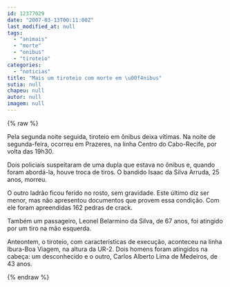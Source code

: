 ```yaml
---
id: 12377029
date: "2007-03-13T00:11:00Z"
last_modified_at: null
tags:
  - "animais"
  - "morte"
  - "onibus"
  - "tiroteio"
categories:
  - "noticias"
title: "Mais um tiroteio com morte em \u00f4nibus"
sutia: null
chapeu: null
autor: null
imagem: null
---
```

{% raw %}
<p><P>Pela segunda noite seguida, tiroteio em ônibus deixa vítimas. Na noite de segunda-feira, ocorreu em Prazeres, na linha Centro do Cabo-Recife, por volta das 19h30.</P></p>
<p><P>Dois policiais suspeitaram de uma dupla que estava no ônibus e, quando foram abordá-la, houve troca de tiros. O bandido Isaac da Silva Arruda, 25 anos,&nbsp;morreu.</P></p>
<p><P>O outro ladrão ficou ferido no rosto, sem gravidade. Este último diz ser menor, mas não apresentou documentos que provem essa condição. Com ele foram apreendidas 162 pedras de crack.</P></p>
<p><P>Também um passageiro, Leonel Belarmino da Silva, de 67 anos,&nbsp;foi atingido por&nbsp;um tiro na mão esquerda.</P></p>
<p><P>Anteontem, o tiroteio, com características de execução, aconteceu na linha Ibura-Boa Viagem, na altura da UR-2. Dois homens foram atingidos na cabeça: um desconhecido e o outro,&nbsp;Carlos Alberto Lima de Medeiros, de 43 anos.</P> </p>
{% endraw %}